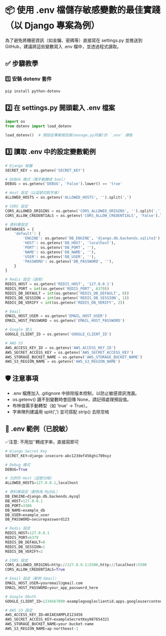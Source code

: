# 📦 使用 .env 檔儲存敏感變數的最佳實踐（以 Django 專案為例）
為了避免將機密資訊（如金鑰、密碼等）直接寫在 settings.py 並推送到 GitHub，建議將這些變數寫入 .env 檔中，並透過程式讀取。


## ✅ 步驟教學

### 1️⃣ 安裝 dotenv 套件
```bash
pip install python-dotenv
```

## 2️⃣ 在 settings.py 開頭載入 .env 檔案
```python
import os
from dotenv import load_dotenv

load_dotenv()  # 預設從專案根目錄(manage.py同層)的 `.env` 讀取
```

## 3️⃣ 讀取 .env 中的設定變數範例
```python
# Django 秘鑰
SECRET_KEY = os.getenv('SECRET_KEY')

# DEBUG 模式（需手動轉成 bool）
DEBUG = os.getenv('DEBUG', 'False').lower() == 'true'

# Host 設定（以逗號切割字串）
ALLOWED_HOSTS = os.getenv('ALLOWED_HOSTS', '').split(',')

# CORS 設定
CORS_ALLOWED_ORIGINS = os.getenv('CORS_ALLOWED_ORIGINS', '').split(',')
CORS_ALLOW_CREDENTIALS = os.getenv('CORS_ALLOW_CREDENTIALS', 'False').lower() == 'true'

# 資料庫設定
DATABASES = {
    'default': {
        'ENGINE': os.getenv('DB_ENGINE', 'django.db.backends.sqlite3'),
        'HOST': os.getenv('DB_HOST', 'localhost'),
        'PORT': os.getenv('DB_PORT', ''),
        'NAME': os.getenv('DB_NAME', ''),
        'USER': os.getenv('DB_USER', ''),
        'PASSWORD': os.getenv('DB_PASSWORD', ''),
    }
}

# Redis 設定（選用）
REDIS_HOST = os.getenv('REDIS_HOST', '127.0.0.1')
REDIS_PORT = int(os.getenv('REDIS_PORT', 6379))
REDIS_DB_DEFAULT = int(os.getenv('REDIS_DB_DEFAULT', 0))
REDIS_DB_SESSION = int(os.getenv('REDIS_DB_SESSION', 1))
REDIS_DB_VERIFY = int(os.getenv('REDIS_DB_VERIFY', 2))

# Email
EMAIL_HOST_USER = os.getenv('EMAIL_HOST_USER')
EMAIL_HOST_PASSWORD = os.getenv('EMAIL_HOST_PASSWORD')

# Google 登入
GOOGLE_CLIENT_ID = os.getenv('GOOGLE_CLIENT_ID')

# AWS S3
AWS_ACCESS_KEY_ID = os.getenv('AWS_ACCESS_KEY_ID')
AWS_SECRET_ACCESS_KEY = os.getenv('AWS_SECRET_ACCESS_KEY')
AWS_STORAGE_BUCKET_NAME = os.getenv('AWS_STORAGE_BUCKET_NAME')
AWS_S3_REGION_NAME = os.getenv('AWS_S3_REGION_NAME')
```

## 🛡️ 注意事項
- .env 檔應加入 .gitignore 中排除版本控制，以防止敏感資訊洩漏。
- os.getenv() 讀不到變數時會回傳 None，請記得處理預設值。
- 布林值需手動轉型（如 'true' -> True）。
- 字串陣列建議用 split(',') 並可搭配 strip() 去除空格


## 📄 .env 範例（已脫敏）
✅注意: 不用加''轉成字串，直接寫即可

```py
# Django Secret Key
SECRET_KEY=django-insecure-abc123def456ghi789xyz

# Debug 模式
DEBUG=True

# 允許的 Host（逗號分隔）
ALLOWED_HOSTS=127.0.0.1,localhost

# 資料庫設定（範例為 MySQL）
DB_ENGINE=django.db.backends.mysql
DB_HOST=127.0.0.1
DB_PORT=3306
DB_NAME=example_db
DB_USER=example_user
DB_PASSWORD=securepassword123

# Redis 設定
REDIS_HOST=127.0.0.1
REDIS_PORT=6379
REDIS_DB_DEFAULT=0
REDIS_DB_SESSION=1
REDIS_DB_VERIFY=2

# CORS 設定
CORS_ALLOWED_ORIGINS=http://127.0.0.1:5500,http://localhost:5500
CORS_ALLOW_CREDENTIALS=True

# Email 設定（範例 Gmail）
EMAIL_HOST_USER=youremail@gmail.com
EMAIL_HOST_PASSWORD=your_app_password_here

# Google OAuth
GOOGLE_CLIENT_ID=1234567890-examplegoogleclientid.apps.googleusercontent.com

# AWS S3 設定
AWS_ACCESS_KEY_ID=AKIAEXAMPLE123456
AWS_SECRET_ACCESS_KEY=exampleSecretKey987654321
AWS_STORAGE_BUCKET_NAME=your-bucket-name
AWS_S3_REGION_NAME=ap-northeast-1
```
